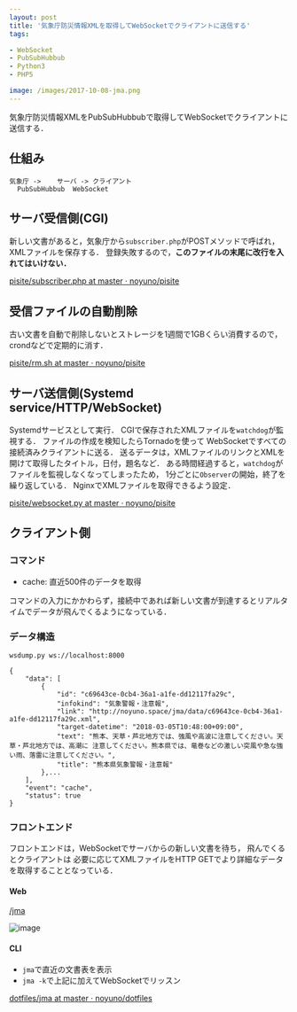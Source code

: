 ```yaml
---
layout: post
title: '気象庁防災情報XMLを取得してWebSocketでクライアントに送信する'
tags:

- WebSocket
- PubSubHubbub
- Python3
- PHP5

image: /images/2017-10-08-jma.png
---
```


気象庁防災情報XMLをPubSubHubbubで取得してWebSocketでクライアントに送信する．

## 仕組み

    気象庁 ->    サーバ -> クライアント
      PubSubHubbub  WebSocket

## サーバ受信側(CGI)

新しい文書があると，気象庁から`subscriber.php`がPOSTメソッドで呼ばれ，
XMLファイルを保存する．
登録失敗するので，**このファイルの末尾に改行を入れてはいけない．**

[pisite/subscriber.php at master · noyuno/pisite](https://github.com/noyuno/pisite/blob/master/jma/subscriber.php)

## 受信ファイルの自動削除

古い文書を自動で削除しないとストレージを1週間で1GBくらい消費するので，crondなどで定期的に消す．

[pisite/rm.sh at master · noyuno/pisite](https://github.com/noyuno/pisite/blob/master/jma/bin/rm.sh)

## サーバ送信側(Systemd service/HTTP/WebSocket)

Systemdサービスとして実行．
CGIで保存されたXMLファイルを`watchdog`が監視する．
ファイルの作成を検知したらTornadoを使って
WebSocketですべての接続済みクライアントに送る．
送るデータは，XMLファイルのリンクとXMLを開けて取得したタイトル，日付，題名など．
ある時間経過すると，`watchdog`がファイルを監視しなくなってしまったため，
1分ごとに`Observer`の開始，終了を繰り返している．
NginxでXMLファイルを取得できるよう設定．

[pisite/websocket.py at master · noyuno/pisite](https://github.com/noyuno/pisite/blob/master/jma/bin/websocket.py)

## クライアント側

### コマンド

- cache: 直近500件のデータを取得

コマンドの入力にかかわらず，接続中であれば新しい文書が到達するとリアルタイムでデータが飛んでくるようになっている．

### データ構造

~~~
wsdump.py ws://localhost:8000
~~~

~~~
{
    "data": [
        {
            "id": "c69643ce-0cb4-36a1-a1fe-dd12117fa29c",
            "infokind": "気象警報・注意報",
            "link": "http://noyuno.space/jma/data/c69643ce-0cb4-36a1-a1fe-dd12117fa29c.xml",
            "target-datetime": "2018-03-05T10:48:00+09:00",
            "text": "熊本、天草・芦北地方では、強風や高波に注意してください。天草・芦北地方では、高潮に 注意してください。熊本県では、竜巻などの激しい突風や急な強い雨、落雷に注意してください。",
            "title": "熊本県気象警報・注意報"
        },...
    ],
    "event": "cache",
    "status": true
}
~~~

### フロントエンド

フロントエンドは，WebSocketでサーバからの新しい文書を待ち，
飛んでくるとクライアントは
必要に応じてXMLファイルをHTTP GETでより詳細なデータを取得することとなっている．

#### Web

[/jma](http://noyuno.space/jma)

![image]({{page.image}})

#### CLI

- `jma`で直近の文書表を表示
- `jma -k`で上記に加えてWebSocketでリッスン

[dotfiles/jma at master · noyuno/dotfiles](https://github.com/noyuno/dotfiles/blob/master/bin/jma)

